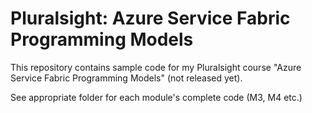 # Pluralsight: Azure Service Fabric Programming Models

This repository contains sample code for my Pluralsight course "Azure Service Fabric Programming Models" (not released yet).

See appropriate folder for each module's complete code (M3, M4 etc.)